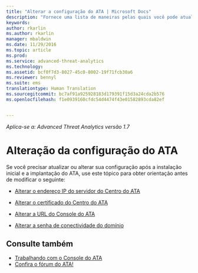 ```yaml
---
title: "Alterar a configuração do ATA | Microsoft Docs"
description: "Fornece uma lista de maneiras pelas quais você pode atualizar sua configuração do ATA."
keywords: 
author: rkarlin
ms.author: rkarlin
manager: mbaldwin
ms.date: 11/29/2016
ms.topic: article
ms.prod: 
ms.service: advanced-threat-analytics
ms.technology: 
ms.assetid: bcf0f7d3-8027-45c0-8002-19f71fcb30a6
ms.reviewer: bennyl
ms.suite: ems
translationtype: Human Translation
ms.sourcegitcommit: bc7af91a925928183d179391f15d3a24cda2b576
ms.openlocfilehash: f1e0939160cfdc54d4474f43e01582893cda82ef


---
```


*Aplica-se a: Advanced Threat Analytics versão 1.7*



# <a name="change-ata-configuration"></a>Alteração da configuração do ATA

Se você precisar atualizar ou alterar sua configuração após a instalação inicial e a implantação do ATA, use este tópico para obter orientação antes de modificar o seguinte:

-   [Alterar o endereço IP do servidor do Centro do ATA](modifying-ata-config-centerip.md)

-   [Alterar o certificado do Centro do ATA](modifying-ata-config-centercert.md)

-   [Alterar a URL do Console do ATA](modifying-ata-config-consoleurl.md)

-   [Alterar a senha de conectividade do domínio](modifying-ata-config-dcpassword.md)

## <a name="see-also"></a>Consulte também
- [Trabalhando com o Console do ATA](working-with-ata-console.md)
- [Confira o fórum do ATA!](https://aka.ms/ata-forum)



<!--HONumber=Nov16_HO5-->


